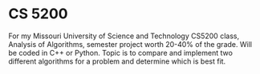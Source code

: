 # CS 5200

For my Missouri University of Science and Technology CS5200 class, Analysis of Algorithms, semester project worth 20-40% of the grade.
Will be coded in C++ or Python.
Topic is to compare and implement two different algorithms for a problem and determine which is best fit.
